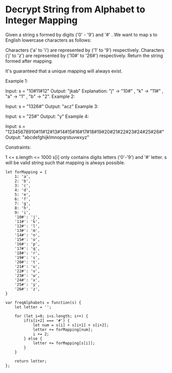 # Decrypt String from Alphabet to Integer Mapping

Given a string s formed by digits ('0' - '9') and '#' . We want to map s to English lowercase characters as follows:

Characters ('a' to 'i') are represented by ('1' to '9') respectively.
Characters ('j' to 'z') are represented by ('10#' to '26#') respectively.
Return the string formed after mapping.

It's guaranteed that a unique mapping will always exist.



Example 1:

Input: s = "10#11#12"
Output: "jkab"
Explanation: "j" -> "10#" , "k" -> "11#" , "a" -> "1" , "b" -> "2".
Example 2:

Input: s = "1326#"
Output: "acz"
Example 3:

Input: s = "25#"
Output: "y"
Example 4:

Input: s = "12345678910#11#12#13#14#15#16#17#18#19#20#21#22#23#24#25#26#"
Output: "abcdefghijklmnopqrstuvwxyz"


Constraints:

1 <= s.length <= 1000
s[i] only contains digits letters ('0'-'9') and '#' letter.
s will be valid string such that mapping is always possible.

```
let forMapping = {
    1: 'a',      
    2: 'b',
    3: 'c',
    4: 'd',
    5: 'e',
    6: 'f',
    7: 'g',
    8: 'h',
    9: 'i',
    '10#': 'j',
    '11#': 'k',
    '12#': 'l',
    '13#': 'm',
    '14#': 'n',
    '15#': 'o',
    '16#': 'p',
    '17#': 'q',
    '18#': 'r',
    '19#': 's',
    '20#': 't',
    '21#': 'u',
    '22#': 'v',
    '23#': 'w',
    '24#': 'x',
    '25#': 'y',
    '26#': 'z',
}

var freqAlphabets = function(s) {
    let letter = '';

    for (let i=0; i<s.length; i++) {
        if(s[i+2] === '#') {
            let num = s[i] + s[i+1] + s[i+2];
            letter += forMapping[num];
            i += 2;
        } else {
            letter += forMapping[s[i]];
        }
    }

    return letter;
};
```
